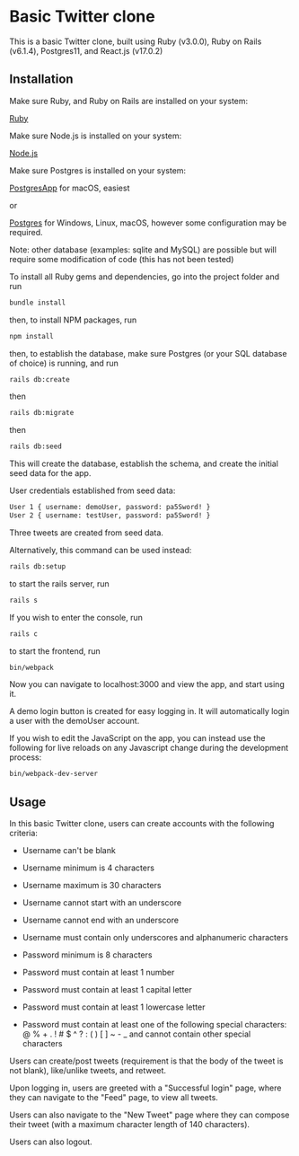 
# Basic Twitter clone

This is a basic Twitter clone, built using Ruby (v3.0.0), Ruby on Rails (v6.1.4), Postgres11, and React.js (v17.0.2)

## Installation

Make sure Ruby, and Ruby on Rails are installed on your system:

[Ruby](https://rvm.io/rvm/install)

Make sure Node.js is installed on your system:

[Node.js](https://nodejs.org/en/download/)

Make sure Postgres is installed on your system:

[PostgresApp](https://postgresapp.com/) for macOS, easiest

or

[Postgres](https://www.postgresql.org/download/) for Windows, Linux, macOS, however some configuration may be required.

Note: other database (examples: sqlite and MySQL) are possible but will require some modification of code  (this has not been tested)

To install all Ruby gems and dependencies, go into the project folder and run 

```bash
bundle install
```

then, to install NPM packages, run

```bash
npm install
```
then, to establish the database, make sure Postgres (or your SQL database of choice) is running, and run

```bash
rails db:create
```
then
```bash
rails db:migrate
```
then
```bash
rails db:seed
```
This will create the database, establish the schema, and create the initial seed data for the app.

User credentials established from seed data:
```bash
User 1 { username: demoUser, password: pa5Sword! }
User 2 { username: testUser, password: pa5Sword! }
```

Three tweets are created from seed data.

Alternatively, this command can be used instead:
```bash
rails db:setup
```

to start the rails server, run

```bash
rails s
```

If you wish to enter the console, run

```bash
rails c
```

to start the frontend, run

```bash
bin/webpack
```

Now you can navigate to localhost:3000 and view the app, and start using it.

A demo login button is created for easy logging in. It will automatically login a user with the demoUser account.

If you wish to edit the JavaScript on the app, you can instead use the following for live reloads on any Javascript change during the development process:
```bash
bin/webpack-dev-server
```

## Usage

In this basic Twitter clone, users can create accounts with the following criteria:

- Username can't be blank
- Username minimum is 4 characters
- Username maximum is 30 characters
- Username cannot start with an underscore
- Username cannot end with an underscore
- Username must contain only underscores and alphanumeric characters

- Password minimum is 8 characters
- Password must contain at least 1 number
- Password must contain at least 1 capital letter
- Password must contain at least 1 lowercase letter
- Password must contain at least one of the following special characters: @ % + . ! # $ ^ ? : ( ) [ ] ~ - _ and cannot contain other special characters

Users can create/post tweets (requirement is that the body of the tweet is not blank), like/unlike tweets, and retweet.

Upon logging in, users are greeted with a "Successful login" page, where they can navigate to the "Feed" page, to view all tweets.

Users can also navigate to the "New Tweet" page where they can compose their tweet (with a maximum character length of 140 characters).

Users can also logout.